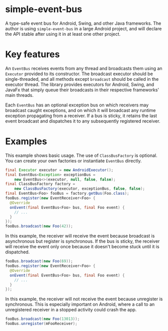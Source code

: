 # simple-event-bus
A type-safe event bus for Android, Swing, and other Java frameworks.  The author is using `simple-event-bus` in a large Android project, and will declare the API stable after using it in at least one other project.

# Key features
An `EventBus` receives events from any thread and broadcasts them using an `Executor` provided to its constructor.  The broadcast executor should be single-threaded, and all methods except `broadcast` should be called in the executor thread.  The library provides executors for Android, Swing, and JavaFx that simply queue their broadcasts in their respective frameworks' main threads.
  
Each `EventBus` has an optional exception bus on which receivers may broadcast caught exceptions, and on which it will broadcast any runtime exception propagating from a receiver.  If a bus is sticky, it retains the last event broadcast and dispatches it to any subsequently registered receiver.

# Examples
This example shows basic usage.  The use of `ClassBusFactory` is optional.  You can create your own factories or instantiate `EventBus` directly.
```java
final Executor executor = new AndroidExecutor();
final EventBus<Exception> exceptionBus =
    new EventBus<>(executor, null, false, false);
final ClassBusFactory factory =
    new ClassBusFactory(executor, exceptionBus, false, false);
final EventBus<Foo> fooBus = factory.getBus(Foo.class);
fooBus.register(new EventReceiver<Foo> {
  @Override
  onEvent(final EventBus<Foo> bus, final Foo event) {
    // ...
  }
});
fooBus.broadcast(new Foo(42));
```
In this example, the receiver will receive the event because broadcast is asynchronous but register is synchronous.  If the bus is sticky, the receiver will receive the event only once because it doesn't become stuck until it is dispatched.
```java
fooBus.broadcast(new Foo(69));
fooBus.register(new EventReceiver<Foo> {
  @Override
  onEvent(final EventBus<Foo> bus, final Foo event) {
    // ...
  }
});
```
In this example, the receiver will not receive the event because unregister is synchronous.  This is especially important on Android, where a call to an unregistered receiver in a stopped activity could crash the app.
```java
fooBus.broadcast(new Foo(13013));
fooBus.unregister(mFooReceiver);
```
